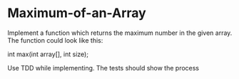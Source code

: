 # Maximum-of-an-Array

Implement a function which returns the maximum number in the given array.
The function could look like this:

int max(int array[], int size);

Use TDD while implementing. The tests should show the process